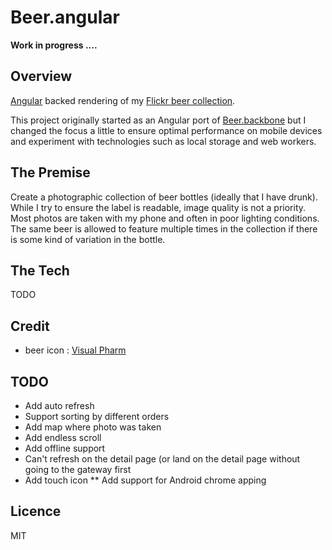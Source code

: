 # Beer.angular

**Work in progress ....**

Overview
--------
[Angular](http://angularjs.org/) backed rendering of my [Flickr beer collection](http://www.flickr.com/photos/cavenagh/sets/72157625277593652/with/9631336651/).  

This project originally started as an Angular port of [Beer.backbone](https://www.github.com/o-sam-o/Beer.backbone) 
but I changed the focus a little to ensure optimal performance on mobile 
devices and experiment with technologies such as local storage and web workers.

The Premise
-----------
Create a photographic collection of beer bottles (ideally that I have drunk).
While I try to ensure the label is readable, image quality is not a priority.
Most photos are taken with my phone and often in poor lighting conditions.
The same beer is allowed to feature multiple times in the collection if there is some kind
of variation in the bottle.

The Tech
--------
TODO

Credit
------
* beer icon : [Visual Pharm](http://www.visualpharm.com)

TODO
----
* Add auto refresh
* Support sorting by different orders
* Add map where photo was taken
* Add endless scroll
* Add offline support
* Can't refresh on the detail page (or land on the detail page without
  going to the gateway first
* Add touch icon
** Add support for Android chrome apping

Licence
-------
MIT
